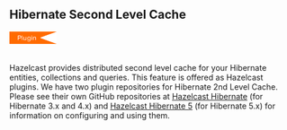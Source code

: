 
## Hibernate Second Level Cache

<img src="images/Plugin_New.png" alt="Azure Plugin" height="22" width="84">
<br></br>


Hazelcast provides distributed second level cache for your Hibernate entities, collections and queries. This feature is offered as Hazelcast plugins. We have two plugin repositories for Hibernate 2nd Level Cache. Please see their own GitHub repositories at <a href="https://github.com/hazelcast/hazelcast-hibernate" target="_blank">Hazelcast Hibernate</a> (for Hibernate 3.x and 4.x) and <a href="https://github.com/hazelcast/hazelcast-hibernate5" target="_blank">Hazelcast Hibernate 5</a> (for Hibernate 5.x) for information on configuring and using them.


